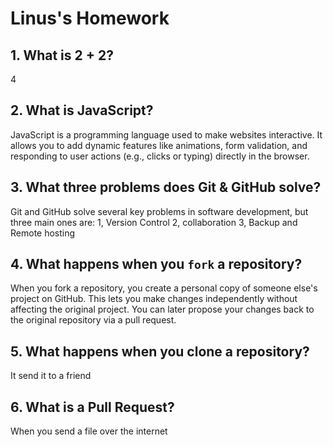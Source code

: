 # Linus's Homework

## 1. What is 2 + 2?

4

## 2. What is JavaScript?

JavaScript is a programming language used to make websites interactive. It allows you to add dynamic features like animations, form validation, and responding to user actions (e.g., clicks or typing) directly in the browser.

## 3. What three problems does Git & GitHub solve?

Git and GitHub solve several key problems in software development, but three main ones are:
1, Version Control
2, collaboration
3, Backup and Remote hosting

## 4. What happens when you `fork` a repository?

When you fork a repository, you create a personal copy of someone else's project on GitHub. This lets you make changes independently without affecting the original project. You can later propose your changes back to the original repository via a pull request.

## 5. What happens when you clone a repository?

It send it to a friend

## 6. What is a Pull Request?

When you send a file over the internet
